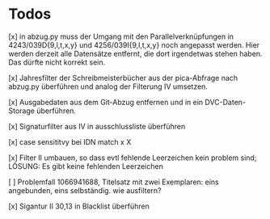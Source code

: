 # Todos

[x] in abzug.py muss der Umgang mit den Parallelverknüpfungen in 4243/039D{9,l,t,x,y} und 4256/039I{9,l,t,x,y} noch angepasst werden. Hier werden derzeit alle Datensätze entfernt, die dort irgendetwas stehen haben. Das dürfte nicht korrekt sein.

[x] Jahresfilter der Schreibmeisterbücher aus der pica-Abfrage nach abzug.py überführen und analog der Filterung IV umsetzen.

[x] Ausgabedaten aus dem Git-Abzug entfernen und in ein DVC-Daten-Storage überführen.

[x] Signaturfilter aus IV in ausschlussliste überführen

[x] case sensititvy bei IDN match x X

[x] Filter II umbauen, so dass evtl fehlende Leerzeichen kein problem sind; LÖSUNG: Es gibt keine fehlenden Leerzeichen

[ ] Problemfall 1066941688, Titelsatz mit zwei Exemplaren: eins angebunden, eins selbständig. wie ausfiltern?

[x] Sigantur II 30,13 in Blacklist überführen